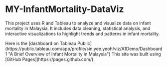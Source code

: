 # MY-InfantMortality-DataViz
<p>This project uses R and Tableau to analyze and visualize data on infant mortality in Malaysia. It includes data cleaning, statistical analysis, and interactive visualizations to highlight trends and patterns in infant mortality.</p>
Here is the [dashboard on Tableau Public](https://public.tableau.com/app/profile/sin.yee.yeoh/viz/A1Demo/Dashboard1 "A Brief Overview of Infant Mortality in Malaysia")
This site was built using [GitHub Pages](https://pages.github.com/).
